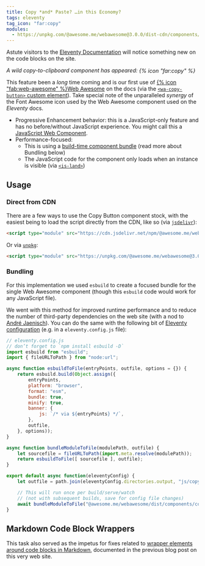 ```yaml
---
title: Copy *and* Paste? …in this Economy?
tags: eleventy
tag_icon: "far:copy"
modules:
  - https://unpkg.com/@awesome.me/webawesome@3.0.0/dist-cdn/components/copy-button/copy-button.js
---
```

Astute visitors to the [Eleventy Documentation](https://www.11ty.dev/) will notice something new on the code blocks on the site.

<style>
#demo-fa-copy-button {
	wa-copy-button { line-height: 1; vertical-align: text-bottom; }
	wa-copy-button::part(button) { padding: 0; }
	wa-copy-button::part(copy-icon),
	wa-copy-button::part(success-icon),
	wa-copy-button::part(error-icon) { font-size: 1.3125em;  }
}
</style>
<div id="demo-fa-copy-button"><p><em>A wild copy-to-clipboard component has appeared: <wa-copy-button tooltip-placement="right" value="Unparalleled synergy">{% icon "far:copy" %}</wa-copy-button></em></p></div>

This feature been a _long_ time coming and is our first use of [{% icon "fab:web-awesome" %}Web Awesome](https://webawesome.com/) on the docs (via the [`<wa-copy-button>` custom element](https://webawesome.com/docs/components/copy-button/)). Take special note of the unparalleled _synergy_ of the Font Awesome icon used by the Web Awesome component used on the _Eleventy_ docs.

- Progressive Enhancement behavior: this is a JavaScript-only feature and has no before/without JavaScript experience. You might call this a [JavaScript Web Component](/web/a-taxonomy-of-web-component-types/#javascript-web-components).
- Performance-focused:
	- This is using a [build-time component bundle](https://github.com/11ty/11ty-website/blob/afd92d6f44332323eda33a9380d5e3979074b497/eleventy.config.js#L479) (read more about Bundling below)
	- The JavaScript code for the component only loads when an instance is visible (via [`<is-land>`](/docs/plugins/is-land/))

## Usage

### Direct from CDN

There are a few ways to use the Copy Button component stock, with the easiest being to load the script directly from the CDN, like so (via [`jsdelivr`](https://www.jsdelivr.com/)):

```html
<script type="module" src="https://cdn.jsdelivr.net/npm/@awesome.me/webawesome@3.0.0/dist-cdn/components/copy-button/copy-button.js"></script>
```

Or via [`unpkg`](https://www.jsdelivr.com/):

```html
<script type="module" src="https://unpkg.com/@awesome.me/webawesome@3.0.0/dist-cdn/components/copy-button/copy-button.js"></script>
```

### Bundling

For this implementation we used `esbuild` to create a focused bundle for the single Web Awesome component (though this `esbuild` code would work for any JavaScript file).

We went with this method for improved runtime performance and to reduce the number of third-party dependencies on the web site (with a nod to [André Jaenisch](https://jaenis.ch/!)). You can do the same with the following bit of [Eleventy configuration](https://www.11ty.dev/docs/config/) (e.g. in a `eleventy.config.js` file):

```js
// eleventy.config.js
// don’t forget to `npm install esbuild -D`
import esbuild from "esbuild";
import { fileURLToPath } from "node:url";

async function esbuildToFile(entryPoints, outfile, options = {}) {
	return esbuild.build(Object.assign({
		entryPoints,
		platform: "browser",
		format: "esm",
		bundle: true,
		minify: true,
		banner: {
			js: `/* via ${entryPoints} */`,
		},
		outfile,
	}, options));
}

async function bundleModuleToFile(modulePath, outfile) {
	let sourcefile = fileURLToPath(import.meta.resolve(modulePath));
	return esbuildToFile([ sourcefile ], outfile);
}

export default async function(eleventyConfig) {
	let outfile = path.join(eleventyConfig.directories.output, "js/copy-button.js");

	// This will run once per build/serve/watch
	// (not with subsequent builds, save for config file changes)
	await bundleModuleToFile("@awesome.me/webawesome/dist/components/copy-button/copy-button.js", outfile);
}
```

## Markdown Code Block Wrappers

This task also served as the impetus for fixes related to [wrapper elements around code blocks in Markdown](/web/markdown-code-wrapper/), documented in the previous blog post on this very web site.
